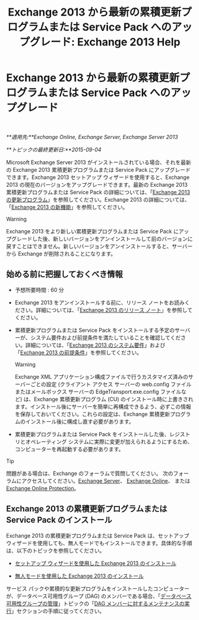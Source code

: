 ﻿---
title: 'Exchange 2013 から最新の累積更新プログラムまたは Service Pack へのアップグレード: Exchange 2013 Help'
TOCTitle: Exchange 2013 から最新の累積更新プログラムまたは Service Pack へのアップグレード
ms:assetid: 928a4a0b-0082-4d50-a696-bfaf2782f42d
ms:mtpsurl: https://technet.microsoft.com/ja-jp/library/JJ983803(v=EXCHG.150)
ms:contentKeyID: 52057833
ms.date: 04/24/2018
mtps_version: v=EXCHG.150
ms.translationtype: HT
---

# Exchange 2013 から最新の累積更新プログラムまたは Service Pack へのアップグレード

 

_**適用先:**Exchange Online, Exchange Server, Exchange Server 2013_

_**トピックの最終更新日:**2015-09-04_

Microsoft Exchange Server 2013 がインストールされている場合、それを最新の Exchange 2013 累積更新プログラムまたは Service Pack にアップグレードできます。Exchange 2013 セットアップ ウィザードを使用すると、Exchange 2013 の現在のバージョンをアップグレードできます。最新の Exchange 2013 累積更新プログラムまたは Service Pack の詳細については、「[Exchange 2013 の更新プログラム](updates-for-exchange-2013-exchange-2013-help.md)」を参照してください。Exchange 2013 の詳細については、「[Exchange 2013 の新機能](what-s-new-in-exchange-2013-exchange-2013-help.md)」を参照してください。


> [!WARNING]
> Exchange 2013 をより新しい累積更新プログラムまたは Service Pack にアップグレードした後、新しいバージョンをアンインストールして前のバージョンに戻すことはできません。新しいバージョンをアンインストールすると、サーバーから Exchange が削除されることになります。



## 始める前に把握しておくべき情報

  - 予想所要時間 : 60 分

  - Exchange 2013 をアンインストールする前に、リリース ノートをお読みください。詳細については、「[Exchange 2013 のリリース ノート](release-notes-for-exchange-2013-exchange-2013-help.md)」を参照してください。

  - 累積更新プログラムまたは Service Pack をインストールする予定のサーバーが、システム要件および前提条件を満たしていることを確認してください。詳細については、「[Exchange 2013 のシステム要件](exchange-2013-system-requirements-exchange-2013-help.md)」および「[Exchange 2013 の前提条件](exchange-2013-prerequisites-exchange-2013-help.md)」を参照してください。
    

    > [!WARNING]
    > Exchange XML アプリケーション構成ファイルで行うカスタマイズ済みのサーバーごとの設定 (クライアント アクセス サーバーの web.config ファイルまたはメールボックス サーバーの EdgeTransport.exe.config ファイルなど) は、Exchange 累積更新プログラム (CU) のインストール時に上書きされます。インストール後にサーバーを簡単に再構成できるよう、必ずこの情報を保存しておいてください。これらの設定は、Exchange 累積更新プログラムのインストール後に構成し直す必要があります。



  - 累積更新プログラムまたは Service Pack をインストールした後、レジストリとオペレーティング システムに実際に変更が加えられるようにするため、コンピューターを再起動する必要があります。


> [!TIP]
> 問題がある場合は、Exchange のフォーラムで質問してください。 次のフォーラムにアクセスしてください。<A href="https://go.microsoft.com/fwlink/p/?linkid=60612">Exchange Server</A>、 <A href="https://go.microsoft.com/fwlink/p/?linkid=267542">Exchange Online</A>、 または <A href="https://go.microsoft.com/fwlink/p/?linkid=285351">Exchange Online Protection</A>。



## Exchange 2013 の累積更新プログラムまたは Service Pack のインストール

Exchange 2013 の累積更新プログラムまたは Service Pack は、セットアップ ウィザードを使用しても、無人モードでもインストールできます。具体的な手順は、以下のトピックを参照してください。

  - [セットアップ ウィザードを使用した Exchange 2013 のインストール](install-exchange-2013-using-the-setup-wizard-exchange-2013-help.md)

  - [無人モードを使用した Exchange 2013 のインストール](install-exchange-2013-using-unattended-mode-exchange-2013-help.md)

サービス パックや累積的な更新プログラムをインストールしたコンピューターが、データベース可用性グループ (DAG) のメンバーである場合、「[データベース可用性グループの管理](managing-database-availability-groups-exchange-2013-help.md)」トピックの「[DAG メンバーに対するメンテナンスの実行](managing-database-availability-groups-exchange-2013-help.md)」セクションの手順に従ってください。

